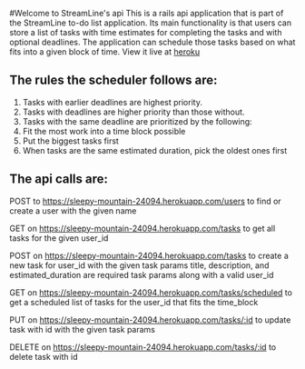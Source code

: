 #Welcome to StreamLine's api
This is a rails api application that is part of the StreamLine to-do list application.  Its main functionality is that users can store a list of tasks with time estimates for completing the tasks and with optional deadlines.  The application can schedule those tasks based on what fits into a given block of time.  View it live at [heroku](https://sleepy-mountain-24094.herokuapp.com/)

## The rules the scheduler follows are:
1. Tasks with earlier deadlines are highest priority.
2. Tasks with deadlines are higher priority than those without.
3. Tasks with the same deadline are prioritized by the following:
  1. Fit the most work into a time block possible
  2. Put the biggest tasks first
  3. When tasks are the same estimated duration, pick the oldest ones first

## The api calls are:
POST to https://sleepy-mountain-24094.herokuapp.com/users
to find or create a user with the given name

GET on https://sleepy-mountain-24094.herokuapp.com/tasks
to get all tasks for the given user_id

POST on https://sleepy-mountain-24094.herokuapp.com/tasks
to create a new task for user_id with the given task params
title, description, and estimated_duration are required task params along with a valid user_id

GET on https://sleepy-mountain-24094.herokuapp.com/tasks/scheduled
to get a scheduled list of tasks for the user_id that fits the time_block

PUT on https://sleepy-mountain-24094.herokuapp.com/tasks/:id
to update task with id with the given task params

DELETE on https://sleepy-mountain-24094.herokuapp.com/tasks/:id
to delete task with id
